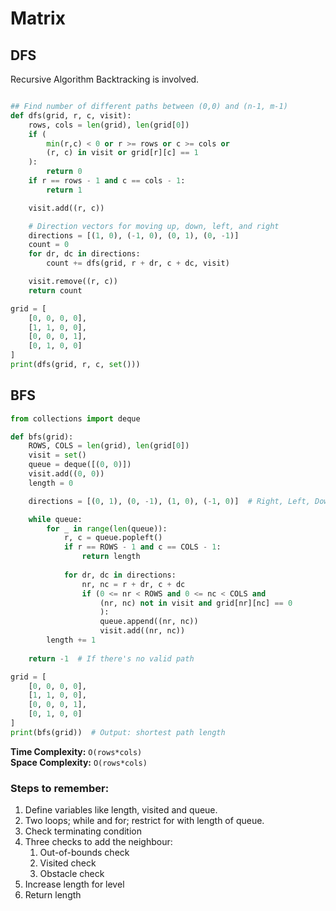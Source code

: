 # Matrix

## DFS

Recursive Algorithm Backtracking is involved.

```python

## Find number of different paths between (0,0) and (n-1, m-1)
def dfs(grid, r, c, visit):
    rows, cols = len(grid), len(grid[0])
    if (
        min(r,c) < 0 or r >= rows or c >= cols or
        (r, c) in visit or grid[r][c] == 1
    ):
        return 0
    if r == rows - 1 and c == cols - 1:
        return 1

    visit.add((r, c))

    # Direction vectors for moving up, down, left, and right
    directions = [(1, 0), (-1, 0), (0, 1), (0, -1)]
    count = 0
    for dr, dc in directions:
        count += dfs(grid, r + dr, c + dc, visit)

    visit.remove((r, c))
    return count

grid = [
    [0, 0, 0, 0],
    [1, 1, 0, 0],
    [0, 0, 0, 1],
    [0, 1, 0, 0]
]
print(dfs(grid, r, c, set()))
```


## BFS

```python
from collections import deque

def bfs(grid):
    ROWS, COLS = len(grid), len(grid[0])
    visit = set()
    queue = deque([(0, 0)])
    visit.add((0, 0))
    length = 0

    directions = [(0, 1), (0, -1), (1, 0), (-1, 0)]  # Right, Left, Down, Up

    while queue:
        for _ in range(len(queue)):
            r, c = queue.popleft()
            if r == ROWS - 1 and c == COLS - 1:
                return length
            
            for dr, dc in directions:
                nr, nc = r + dr, c + dc
                if (0 <= nr < ROWS and 0 <= nc < COLS and 
                    (nr, nc) not in visit and grid[nr][nc] == 0
                    ):
                    queue.append((nr, nc))
                    visit.add((nr, nc))
        length += 1
    
    return -1  # If there's no valid path

grid = [
    [0, 0, 0, 0],
    [1, 1, 0, 0],
    [0, 0, 0, 1],
    [0, 1, 0, 0]
]
print(bfs(grid))  # Output: shortest path length

```

**Time Complexity:** `O(rows*cols)`    
**Space Complexity:** `O(rows*cols)`

### Steps to remember:

1. Define variables like length, visited and queue.
2. Two loops; while and for; restrict for with length of queue.
3. Check terminating condition
4. Three checks to add the neighbour:
    1. Out-of-bounds check
    2. Visited check
    3. Obstacle check
5. Increase length for level
6. Return length
